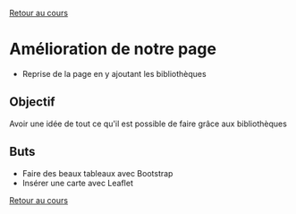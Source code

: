 [Retour au cours](../cours.md)

# Amélioration de notre page

* Reprise de la page en y ajoutant les bibliothèques

## Objectif

Avoir une idée de tout ce qu'il est possible de faire grâce aux bibliothèques

## Buts

* Faire des beaux tableaux avec Bootstrap
* Insérer une carte avec Leaflet

[Retour au cours](../cours.md)
